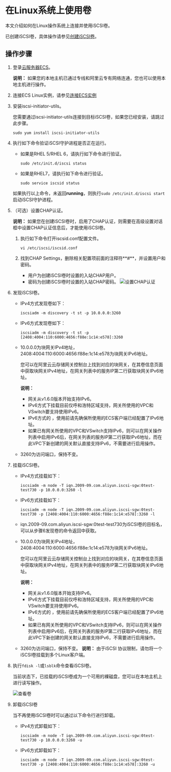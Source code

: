 # 在Linux系统上使用卷

本文介绍如何在Linux操作系统上连接并使用iSCSI卷。

已创建iSCSI卷，具体操作请参见[创建iSCSI卷](/intl.zh-CN/云控制台用户指南/块网关/管理iSCSI卷.md)。

## 操作步骤

1.  登录[云服务器ECS](https://ecs.console.aliyun.com/)。

    **说明：** 如果您的本地主机已通过专线和阿里云专有网络连通，您也可以使用本地主机进行操作。

2.  连接ECS Linux实例，请参见[连接ECS实例]()

3.  安装iscsi-initiator-utils。

    您需要通过iscsi-initiator-utils连接到目标iSCSI卷，如果您已经安装，请跳过此步骤。

    ```
    sudo yum install iscsi-initiator-utils
    ```

4.  执行如下命令验证iSCSI守护进程是否正在运行。

    -   如果是RHEL 5/RHEL 6，请执行如下命令进行验证。

        ```
        sudo /etc/init.d/iscsi status
        ```

    -   如果是RHEL7，请执行如下命令进行验证。

        ```
        sudo service iscsid status
        ```

    如果执行以上命令，未返回**running**，则执行`sudo /etc/init.d/iscsi start`启动iSCSI守护进程。

5.  （可选）设置CHAP认证。

    **说明：** 如果您在创建iSCSI卷时，启用了CHAP认证，则需要在高级设置对话框中设置CHAP认证信息后，才能使用iSCSI卷。

    1.  执行如下命令打开iscsid.conf配置文件。

        ```
        vi /etc/iscsi/iscsid.conf
        ```

    2.  找到CHAP Settings，删除相关配置项前面的注释符**\#**，并设置用户和密码。

        -   用户为创建iSCSI卷时设置的入站CHAP用户。
        -   密码为创建iSCSI卷时设置的入站CHAP密码。
        ![设置CHAP认证](https://static-aliyun-doc.oss-accelerate.aliyuncs.com/assets/img/zh-CN/9053559951/p60122.png)

6.  发现iSCSI卷。

    -   IPv4方式发现卷如下：

        ```
        iscsiadm -m discovery -t st -p 10.0.0.0:3260
        ```

    -   IPv6方式发现卷如下：

        ```
        iscsiadm -m discovery -t st -p [2408:4004:110:6000:4656:f88e:1c14:e578]:3260
        ```

    -   10.0.0.0为块网关IPv4地址，2408:4004:110:6000:4656:f88e:1c14:e578为块网关IPv6地址。

        您可以在阿里云云存储网关控制台上找到对应的块网关，在其卷信息页面中获取块网关IPv4地址，在网关列表中的服务IP第二行获取块网关IPv6地址。

        **说明：**

        -   网关从v1.6.0版本开始支持IPv6。
        -   IPv6方式下挂载目前仅呼和浩特区域支持，网关所使用的VPC和VSwitch要支持使用IPv6。
        -   IPv6方式的 ，使用前请先确保所使用的ECS客户端已经配置了IPv6地址。
        -   如果已有网关所使用的VPC和VSwitch支持IPv6，则可以在网关操作列表中启用IPv6后，在网关列表的服务IP第二行获取IPv6地址，而在此VPC下新创建的网关默认直接支持IPv6，不需要进行启用操作。
    -   3260为访问端口，保持不变。
7.  挂载iSCSI卷。

    -   IPv4方式挂载如下：

        ```
        iscsiadm -m node -T iqn.2009-09.com.aliyun.iscsi-sgw:0test-test730 -p 10.0.0.0:3260 -l
        ```

    -   IPv6方式挂载如下：

        ```
        iscsiadm -m node -T iqn.2009-09.com.aliyun.iscsi-sgw:0test-test730 -p [2408:4004:110:6000:4656:f88e:1c14:e578]:3260 -l
        ```

    -   iqn.2009-09.com.aliyun.iscsi-sgw:0test-test730为iSCSI卷的目标名，可以从步骤6发现卷的命令返回中获取。
    -   10.0.0.0为块网关IPv4地址，2408:4004:110:6000:4656:f88e:1c14:e578为块网关IPv6地址。

        您可以在阿里云云存储网关控制台上找到对应的块网关，在其卷信息页面中获取块网关IPv4地址，在网关列表中的服务IP第二行获取块网关IPv6地址。

        **说明：**

        -   网关从v1.6.0版本开始支持IPv6。
        -   IPv6方式下挂载目前仅呼和浩特区域支持，网关所使用的VPC和VSwitch要支持使用IPv6。
        -   IPv6方式的 ，使用前请先确保所使用的ECS客户端已经配置了IPv6地址。
        -   如果已有网关所使用的VPC和VSwitch支持IPv6，则可以在网关操作列表中启用IPv6后，在网关列表的服务IP第二行获取IPv6地址，而在此VPC下新创建的网关默认直接支持IPv6，不需要进行启用操作。
    -   3260为访问端口，保持不变。
    **说明：** 由于iSCSI 协议限制，请勿将一个iSCSI卷挂载到多个Linux客户端。

8.  执行`fdisk -l`或`lsblk`命令查看iSCSI卷。

    当前状态下，已挂载的iSCSI卷成为一个可用的裸磁盘，您可以在本地主机上进行读写操作。

    ![查看卷](https://static-aliyun-doc.oss-accelerate.aliyuncs.com/assets/img/zh-CN/9053559951/p60107.png)

9.  卸载iSCSI卷

    当不再使用iSCSI卷时可以通过以下命令行进行卸载。

    -   IPv4方式卸载如下：

        ```
        iscsiadm -m node -T iqn.2009-09.com.aliyun.iscsi-sgw:0test-test730 -p 10.0.0.0:3260 -u
        ```

    -   IPv6方式卸载如下：

        ```
        iscsiadm -m node -T iqn.2009-09.com.aliyun.iscsi-sgw:0test-test730 -p [2408:4004:110:6000:4656:f88e:1c14:e578]:3260 -u
        ```


